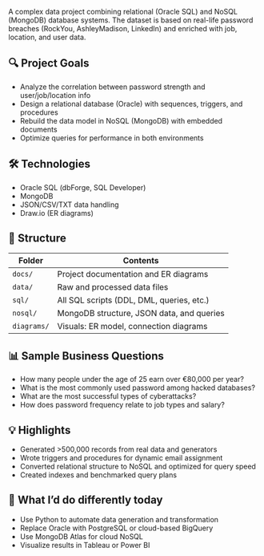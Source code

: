 A complex data project combining relational (Oracle SQL) and NoSQL (MongoDB) database systems. The dataset is based on real-life password breaches (RockYou, AshleyMadison, LinkedIn) and enriched with job, location, and user data.

## 🔍 Project Goals

- Analyze the correlation between password strength and user/job/location info
- Design a relational database (Oracle) with sequences, triggers, and procedures
- Rebuild the data model in NoSQL (MongoDB) with embedded documents
- Optimize queries for performance in both environments

## 🛠️ Technologies

- Oracle SQL (dbForge, SQL Developer)
- MongoDB
- JSON/CSV/TXT data handling
- Draw.io (ER diagrams)

## 📁 Structure

| Folder         | Contents                                     |
|----------------|----------------------------------------------|
| `docs/`        | Project documentation and ER diagrams        |
| `data/`        | Raw and processed data files                 |
| `sql/`         | All SQL scripts (DDL, DML, queries, etc.)    |
| `nosql/`       | MongoDB structure, JSON data, and queries    |
| `diagrams/`    | Visuals: ER model, connection diagrams       |

## 📊 Sample Business Questions

- How many people under the age of 25 earn over €80,000 per year?
- What is the most commonly used password among hacked databases?
- What are the most successful types of cyberattacks?
- How does password frequency relate to job types and salary?

## 💡 Highlights

- Generated >500,000 records from real data and generators
- Wrote triggers and procedures for dynamic email assignment
- Converted relational structure to NoSQL and optimized for query speed
- Created indexes and benchmarked query plans

## 🧠 What I’d do differently today

- Use Python to automate data generation and transformation
- Replace Oracle with PostgreSQL or cloud-based BigQuery
- Use MongoDB Atlas for cloud NoSQL
- Visualize results in Tableau or Power BI
